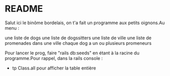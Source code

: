 # README

Salut ici le binôme bordelais, on t'a fait un programme aux petits oignons.Au menu :

une liste de dogs
une liste de dogssitters
une liste de ville
une liste de promenades dans une ville
chaque dog a un ou plusieurs promeneurs

Pour lancer le prog, faire "rails db:seeds" en étant à la racine du programme.Pour rappel, dans la rails console :
- tp Class.all pour afficher la table entière